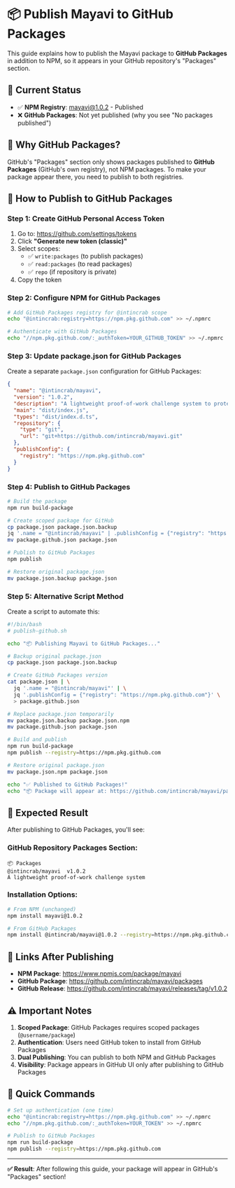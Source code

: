 # 📦 Publish Mayavi to GitHub Packages

This guide explains how to publish the Mayavi package to **GitHub Packages** in addition to NPM, so it appears in your GitHub repository's "Packages" section.

## 🎯 Current Status

- ✅ **NPM Registry**: [mayavi@1.0.2](https://www.npmjs.com/package/mayavi) - Published
- ❌ **GitHub Packages**: Not yet published (why you see "No packages published")

## 📝 Why GitHub Packages?

GitHub's "Packages" section only shows packages published to **GitHub Packages** (GitHub's own registry), not NPM packages. To make your package appear there, you need to publish to both registries.

## 🚀 How to Publish to GitHub Packages

### Step 1: Create GitHub Personal Access Token

1. Go to: https://github.com/settings/tokens
2. Click **"Generate new token (classic)"**
3. Select scopes:
   - ✅ `write:packages` (to publish packages)
   - ✅ `read:packages` (to read packages)
   - ✅ `repo` (if repository is private)
4. Copy the token

### Step 2: Configure NPM for GitHub Packages

```bash
# Add GitHub Packages registry for @intincrab scope
echo "@intincrab:registry=https://npm.pkg.github.com" >> ~/.npmrc

# Authenticate with GitHub Packages
echo "//npm.pkg.github.com/:_authToken=YOUR_GITHUB_TOKEN" >> ~/.npmrc
```

### Step 3: Update package.json for GitHub Packages

Create a separate `package.json` configuration for GitHub Packages:

```json
{
  "name": "@intincrab/mayavi",
  "version": "1.0.2",
  "description": "A lightweight proof-of-work challenge system to protect against AI crawlers and bots",
  "main": "dist/index.js",
  "types": "dist/index.d.ts",
  "repository": {
    "type": "git",
    "url": "git+https://github.com/intincrab/mayavi.git"
  },
  "publishConfig": {
    "registry": "https://npm.pkg.github.com"
  }
}
```

### Step 4: Publish to GitHub Packages

```bash
# Build the package
npm run build-package

# Create scoped package for GitHub
cp package.json package.json.backup
jq '.name = "@intincrab/mayavi" | .publishConfig = {"registry": "https://npm.pkg.github.com"}' package.json > package.github.json
mv package.github.json package.json

# Publish to GitHub Packages
npm publish

# Restore original package.json
mv package.json.backup package.json
```

### Step 5: Alternative Script Method

Create a script to automate this:

```bash
#!/bin/bash
# publish-github.sh

echo "📦 Publishing Mayavi to GitHub Packages..."

# Backup original package.json
cp package.json package.json.backup

# Create GitHub Packages version
cat package.json | \
  jq '.name = "@intincrab/mayavi"' | \
  jq '.publishConfig = {"registry": "https://npm.pkg.github.com"}' \
  > package.github.json

# Replace package.json temporarily
mv package.json.backup package.json.npm
mv package.github.json package.json

# Build and publish
npm run build-package
npm publish --registry=https://npm.pkg.github.com

# Restore original package.json
mv package.json.npm package.json

echo "✅ Published to GitHub Packages!"
echo "📦 Package will appear at: https://github.com/intincrab/mayavi/packages"
```

## 🎯 Expected Result

After publishing to GitHub Packages, you'll see:

### GitHub Repository Packages Section:
```
📦 Packages
@intincrab/mayavi  v1.0.2
A lightweight proof-of-work challenge system
```

### Installation Options:
```bash
# From NPM (unchanged)
npm install mayavi@1.0.2

# From GitHub Packages  
npm install @intincrab/mayavi@1.0.2 --registry=https://npm.pkg.github.com
```

## 🔗 Links After Publishing

- **NPM Package**: https://www.npmjs.com/package/mayavi
- **GitHub Package**: https://github.com/intincrab/mayavi/packages
- **GitHub Release**: https://github.com/intincrab/mayavi/releases/tag/v1.0.2

## ⚠️ Important Notes

1. **Scoped Package**: GitHub Packages requires scoped packages (`@username/package`)
2. **Authentication**: Users need GitHub token to install from GitHub Packages
3. **Dual Publishing**: You can publish to both NPM and GitHub Packages
4. **Visibility**: Package appears in GitHub UI only after publishing to GitHub Packages

## 🎯 Quick Commands

```bash
# Set up authentication (one time)
echo "@intincrab:registry=https://npm.pkg.github.com" >> ~/.npmrc
echo "//npm.pkg.github.com/:_authToken=YOUR_TOKEN" >> ~/.npmrc

# Publish to GitHub Packages
npm run build-package
npm publish --registry=https://npm.pkg.github.com
```

---

**✅ Result**: After following this guide, your package will appear in GitHub's "Packages" section! 